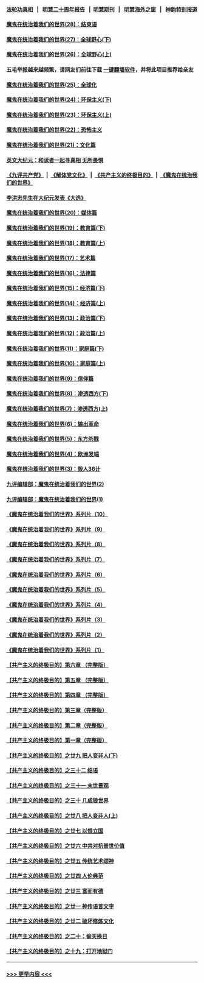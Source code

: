 #### [法轮功真相](https://github.com/gfw-breaker/truth/blob/master/README.md?t=0) &nbsp;&nbsp;|&nbsp;&nbsp; [明慧二十周年报告](https://github.com/gfw-breaker/mh-reports/blob/master/README.md?t=0) &nbsp;&nbsp;|&nbsp;&nbsp;[明慧期刊](https://github.com/gfw-breaker/mh-qikan) &nbsp;&nbsp;|&nbsp;&nbsp; [明慧海外之窗](https://github.com/gfw-breaker/mh-news/blob/master/README.md?t=0) &nbsp;&nbsp;|&nbsp;&nbsp; [神韵特别报道](https://github.com/gfw-breaker/mh-news/blob/master/shenyun.md?t=0)
#### [魔鬼在统治着我们的世界(28)：结束语](../pages/nsc422/n10936246.md?t=07030352) 
#### [魔鬼在统治着我们的世界(27)：全球野心(下)](../pages/nsc422/n10928319.md?t=07030352) 
#### [魔鬼在统治着我们的世界(26)：全球野心(上)](../pages/nsc422/n10900318.md?t=07030352) 
#### 五毛举报越来越频繁，请网友们前往下载 [一键翻墙软件](https://github.com/gfw-breaker/ssr-accounts)，并将此项目推荐给亲友
#### [魔鬼在统治着我们的世界(25)：全球化](../pages/nsc422/n10788205.md?t=07030352) 
#### [魔鬼在统治着我们的世界(24)：环保主义(下)](../pages/nsc422/n10695307.md?t=07030352) 
#### [魔鬼在统治着我们的世界(23)：环保主义(上)](../pages/nsc422/n10688613.md?t=07030352) 
#### [魔鬼在统治着我们的世界(22)：恐怖主义](../pages/nsc422/n10614727.md?t=07030352) 
#### [魔鬼在统治着我们的世界(21)：文化篇](../pages/nsc422/n10597706.md?t=07030352) 
#### [英文大纪元：和读者一起寻真相 无所畏惧](../pages/nsc422/n12542027.md?t=07030352) 
#### [《九评共产党》](https://github.com/begood0513/9ping.md/blob/master/README.md) &nbsp;|&nbsp; [《解体党文化》](../../../../jtdwh.md/blob/master/README.md)  &nbsp;|&nbsp; [《共产主义的终极目的》](../../../../gczydzjmd.md/blob/master/README.md) &nbsp;|&nbsp; [《魔鬼在统治我们的世界》](../../../../mgztzwmdsj.md/blob/master/README.md) 
#### [李洪志先生在大纪元发表《大选》](../pages/nsc422/n12534746.md?t=07030352) 
#### [魔鬼在统治着我们的世界(20)：媒体篇](../pages/nsc422/n10586579.md?t=07030352) 
#### [魔鬼在统治着我们的世界(19)：教育篇(下)](../pages/nsc422/n10564808.md?t=07030352) 
#### [魔鬼在统治着我们的世界(18)：教育篇(上)](../pages/nsc422/n10526970.md?t=07030352) 
#### [魔鬼在统治着我们的世界(17)：艺术篇](../pages/nsc422/n10499093.md?t=07030352) 
#### [魔鬼在统治着我们的世界(16)：法律篇](../pages/nsc422/n10485969.md?t=07030352) 
#### [魔鬼在统治着我们的世界(15)：经济篇(下)](../pages/nsc422/n10469975.md?t=07030352) 
#### [魔鬼在统治着我们的世界(14)：经济篇(上)](../pages/nsc422/n10457370.md?t=07030352) 
#### [魔鬼在统治着我们的世界(13)：政治篇(下)](../pages/nsc422/n10448270.md?t=07030352) 
#### [魔鬼在统治着我们的世界(12)：政治篇(上)](../pages/nsc422/n10444576.md?t=07030352) 
#### [魔鬼在统治着我们的世界(11)：家庭篇(下)](../pages/nsc422/n10440961.md?t=07030352) 
#### [魔鬼在统治着我们的世界(10)：家庭篇(上)](../pages/nsc422/n10435448.md?t=07030352) 
#### [魔鬼在统治着我们的世界(9)：信仰篇](../pages/nsc422/n10432159.md?t=07030352) 
#### [魔鬼在统治着我们的世界(8)：渗透西方(下)](../pages/nsc422/n10429603.md?t=07030352) 
#### [魔鬼在统治着我们的世界(7)：渗透西方(上)](../pages/nsc422/n10426013.md?t=07030352) 
#### [魔鬼在统治着我们的世界(6)：输出革命](../pages/nsc422/n10421536.md?t=07030352) 
#### [魔鬼在统治着我们的世界(5)：东方杀戮](../pages/nsc422/n10417707.md?t=07030352) 
#### [魔鬼在统治着我们的世界(4)：欧洲发端](../pages/nsc422/n10414890.md?t=07030352) 
#### [魔鬼在统治着我们的世界(3)：毁人36计](../pages/nsc422/n10411583.md?t=07030352) 
#### [九评编辑部：魔鬼在统治着我们的世界(2)](../pages/nsc422/n10410036.md?t=07030352) 
#### [九评编辑部：魔鬼在统治着我们的世界(1)](../pages/nsc422/n10406825.md?t=07030352) 
#### [《魔鬼在统治着我们的世界》系列片（10）](../pages/nsc422/n12292670.md?t=07030352) 
#### [《魔鬼在统治着我们的世界》系列片（9）](../pages/nsc422/n12290859.md?t=07030352) 
#### [《魔鬼在统治着我们的世界》系列片（8）](../pages/nsc422/n12287445.md?t=07030352) 
#### [《魔鬼在统治着我们的世界》系列片（7）](../pages/nsc422/n12283425.md?t=07030352) 
#### [《魔鬼在统治着我们的世界》系列片（6）](../pages/nsc422/n12282314.md?t=07030352) 
#### [《魔鬼在统治着我们的世界》系列片（5）](../pages/nsc422/n12281419.md?t=07030352) 
#### [《魔鬼在统治着我们的世界》系列片（4）](../pages/nsc422/n12274024.md?t=07030352) 
#### [《魔鬼在统治着我们的世界》系列片（3）](../pages/nsc422/n12271322.md?t=07030352) 
#### [《魔鬼在统治着我们的世界》系列片（2）](../pages/nsc422/n12269049.md?t=07030352) 
#### [《魔鬼在统治着我们的世界》系列片（1）](../pages/nsc422/n12267575.md?t=07030352) 
#### [【共产主义的终极目的】第六章 （完整版）](../pages/nsc422/n11428913.md?t=07030352) 
#### [【共产主义的终极目的】第五章 （完整版）](../pages/nsc422/n11428912.md?t=07030352) 
#### [【共产主义的终极目的】第四章 （完整版）](../pages/nsc422/n11428907.md?t=07030352) 
#### [【共产主义的终极目的】第三章（完整版）](../pages/nsc422/n11428848.md?t=07030352) 
#### [【共产主义的终极目的】第二章（完整版）](../pages/nsc422/n11428831.md?t=07030352) 
#### [【共产主义的终极目的】第一章（完整版）](../pages/nsc422/n11417651.md?t=07030352) 
#### [【共产主义的终极目的】之廿九 把人变非人(下)](../pages/nsc422/n11344140.md?t=07030352) 
#### [【共产主义的终极目的】之三十二 结语](../pages/nsc422/n11360535.md?t=07030352) 
#### [【共产主义的终极目的】之三十一 末世景观](../pages/nsc422/n11351129.md?t=07030352) 
#### [【共产主义的终极目的】之三十 几成狼世界](../pages/nsc422/n11348280.md?t=07030352) 
#### [【共产主义的终极目的】之廿八 把人变非人(上)](../pages/nsc422/n11340492.md?t=07030352) 
#### [【共产主义的终极目的】之廿七 以恨立国](../pages/nsc422/n11336944.md?t=07030352) 
#### [【共产主义的终极目的】之廿六 中共对抗普世价值](../pages/nsc422/n11324785.md?t=07030352) 
#### [【共产主义的终极目的】之廿五 传统艺术颂神](../pages/nsc422/n11296396.md?t=07030352) 
#### [【共产主义的终极目的】之廿四 人伦典范](../pages/nsc422/n11296397.md?t=07030352) 
#### [【共产主义的终极目的】之廿三 富而有德](../pages/nsc422/n11283598.md?t=07030352) 
#### [【共产主义的终极目的】之廿一 神传语言文字](../pages/nsc422/n11263265.md?t=07030352) 
#### [【共产主义的终极目的】之廿二 破坏修炼文化](../pages/nsc422/n11245728.md?t=07030352) 
#### [【共产主义的终极目的】之二十：偷天换日](../pages/nsc422/n11238846.md?t=07030352) 
#### [【共产主义的终极目的】之十九：打开地狱门](../pages/nsc422/n11206376.md?t=07030352) 

----
#### [ >>> 更早内容 <<< ](../indexes/nsc422-earlier.md)
